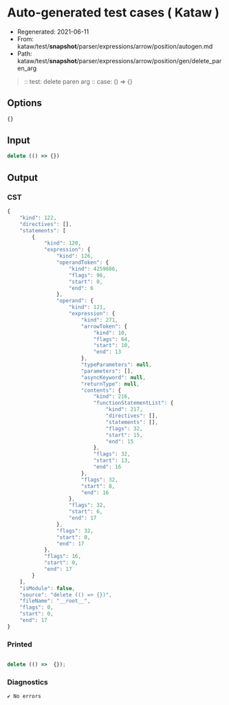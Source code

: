 # Auto-generated test cases ( Kataw )
- Regenerated: 2021-06-11
- From: kataw/test/__snapshot__/parser/expressions/arrow/position/autogen.md
- Path: kataw/test/__snapshot__/parser/expressions/arrow/position/gen/delete_paren_arg
> :: test: delete paren arg
> :: case: () => {}
## Options

`````js
{}
`````
## Input

`````js
delete (() => {})
`````
## Output

### CST

```javascript
{
    "kind": 122,
    "directives": [],
    "statements": [
        {
            "kind": 120,
            "expression": {
                "kind": 126,
                "operandToken": {
                    "kind": 4259886,
                    "flags": 96,
                    "start": 0,
                    "end": 6
                },
                "operand": {
                    "kind": 121,
                    "expression": {
                        "kind": 271,
                        "arrowToken": {
                            "kind": 10,
                            "flags": 64,
                            "start": 10,
                            "end": 13
                        },
                        "typeParameters": null,
                        "parameters": [],
                        "asyncKeyword": null,
                        "returnType": null,
                        "contents": {
                            "kind": 216,
                            "functionStatementList": {
                                "kind": 217,
                                "directives": [],
                                "statements": [],
                                "flags": 32,
                                "start": 15,
                                "end": 15
                            },
                            "flags": 32,
                            "start": 13,
                            "end": 16
                        },
                        "flags": 32,
                        "start": 8,
                        "end": 16
                    },
                    "flags": 32,
                    "start": 6,
                    "end": 17
                },
                "flags": 32,
                "start": 0,
                "end": 17
            },
            "flags": 16,
            "start": 0,
            "end": 17
        }
    ],
    "isModule": false,
    "source": "delete (() => {})",
    "fileName": "__root__",
    "flags": 0,
    "start": 0,
    "end": 17
}
```

### Printed

```javascript

delete (() =>  {});
```

### Diagnostics

```javascript
✔ No errors
```

